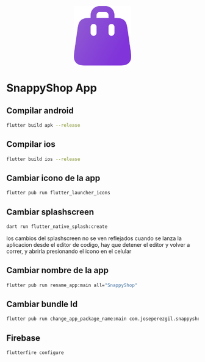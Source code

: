 <p align="center">
<img src="assets/images/logo.png" width="150"  alt="logo">
</p>

# SnappyShop App

## Compilar android

```bash
flutter build apk --release
```

## Compilar ios

```bash
flutter build ios --release
```

## Cambiar icono de la app

```bash
flutter pub run flutter_launcher_icons
```

## Cambiar splashscreen

```bash
dart run flutter_native_splash:create
```

los cambios del splashscreen no se ven reflejados cuando se lanza la aplicacion desde el editor de codigo, hay que detener el editor y volver a correr, y abrirla presionando el icono en el celular

## Cambiar nombre de la app

```bash
flutter pub run rename_app:main all="SnappyShop"
```

## Cambiar bundle Id

```bash
flutter pub run change_app_package_name:main com.joseperezgil.snappyshop
```

## Firebase

```bash
flutterfire configure
```

